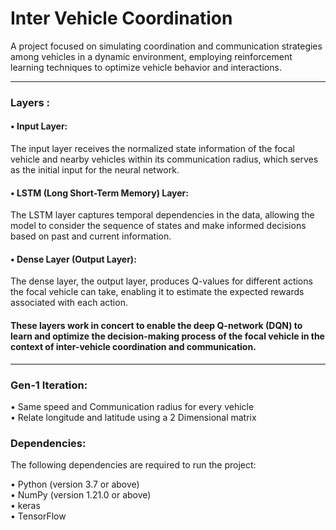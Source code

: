 # Inter Vehicle Coordination

A project focused on simulating coordination and communication strategies among vehicles in a dynamic environment, employing reinforcement learning techniques to optimize vehicle behavior and interactions.

***
### Layers :
#### • Input Layer: 
The input layer receives the normalized state information of the focal vehicle and nearby vehicles within its communication radius, which serves as the initial input for the neural network.

#### • LSTM (Long Short-Term Memory) Layer: 
The LSTM layer captures temporal dependencies in the data, allowing the model to consider the sequence of states and make informed decisions based on past and current information.

#### • Dense Layer (Output Layer): 
The dense layer, the output layer, produces Q-values for different actions the focal vehicle can take, enabling it to estimate the expected rewards associated with each action.

#### These layers work in concert to enable the deep Q-network (DQN) to learn and optimize the decision-making process of the focal vehicle in the context of inter-vehicle coordination and communication.

***
### Gen-1 Iteration:
• Same speed and Communication radius for every vehicle <br/>
• Relate longitude and latitude using a 2 Dimensional matrix

### Dependencies:
The following dependencies are required to run the project:

• Python (version 3.7 or above) <br/>
• NumPy (version 1.21.0 or above) <br/>
• keras <br/>
• TensorFlow <br/>
